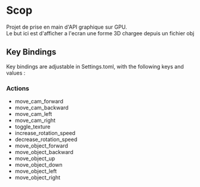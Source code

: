 <h1> Scop </h1>
<p> Projet de prise en main d'API graphique sur GPU.</br>Le but ici est d'afficher a l'ecran une forme 3D chargee depuis un fichier obj</p>

<h2> Key Bindings </h2>
<p> Key bindings are adjustable in Settings.toml, with the following keys and values :

<h3> Actions </h3>
<ul>
	<li>move_cam_forward</li>
	<li>move_cam_backward</li>
	<li>move_cam_left</li>
	<li>move_cam_right</li>
	<li>toggle_texture</li>
	<li>increase_rotation_speed</li>
	<li>decrease_rotation_speed</li>
	<li>move_object_forward</li>
	<li>move_object_backward</li>
	<li>move_object_up</li>
	<li>move_object_down</li>
	<li>move_object_left</li>
	<li>move_object_right</li>
</ul>
